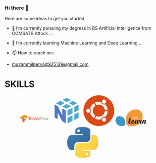 ### Hi there 👋


Here are some ideas to get you started:

- 🔭 I’m currently pursuing my degress in BS Artificial Intelligence from COMSATS Attock ...
- 🌱 I’m currently learning Machine Learning and Deep Learning...

- 📫 How to reach me:
- muzammilpervaiz925139@gmail.com

<h1>SKILLS</h1>
<p align="center">
  <img src="tf.png" width="100" >
  <img src="np.png" width="100" >
  <img src="ubuntu.png" width="100" >
  <img src="1200px-Scikit_learn_logo_small.svg.png" width="100" >
  <img src="python.jpeg" width="100" >
  </p>
